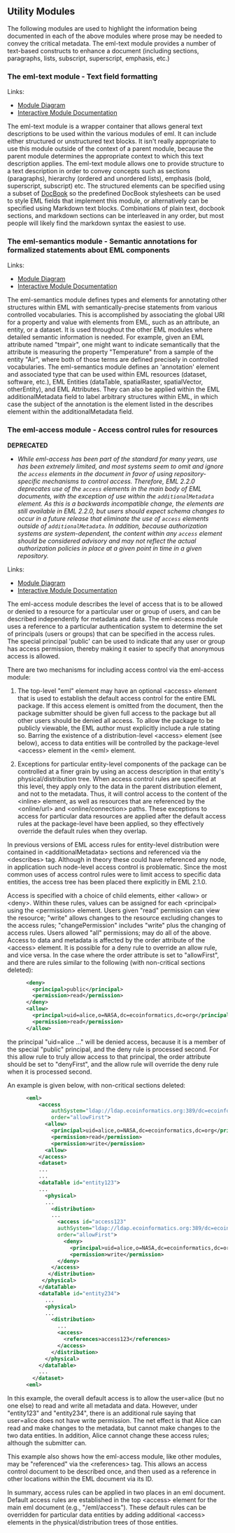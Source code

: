 ## Utility Modules

The following modules are used to highlight the information being
documented in each of the above modules where prose may be needed to
convey the critical metadata. The eml-text module provides a number of
text-based constructs to enhance a document (including sections,
paragraphs, lists, subscript, superscript, emphasis, etc.)

### The eml-text module - Text field formatting

Links:

- [Module Diagram](./images/eml-text.png)
- [Interactive Module Documentation](./schema/eml-text_xsd.html)

The eml-text module is a wrapper container that allows general text
descriptions to be used within the various modules of eml. It can
include either structured or unstructured text blocks. It isn\'t really
appropriate to use this module outside of the context of a parent
module, because the parent module determines the appropriate context to
which this text description applies. The eml-text module allows one to
provide structure to a text description in order to convey concepts such
as sections (paragraphs), hierarchy (ordered and unordered lists),
emphasis (bold, superscript, subscript) etc. The structured elements can
be specified using a subset of [DocBook](http://www.docbook.org) so the
predefined DocBook stylesheets can be used to style EML fields that
implement this module, or alternatively can be specified using Markdown
text blocks. Combinations of plain text, docbook sections, and markdown
sections can be interleaved in any order, but most people will likely
find the markdown syntax the easiest to use.

### The eml-semantics module - Semantic annotations for formalized statements about EML components

Links:

- [Module Diagram](./images/eml-semantics.png)
- [Interactive Module Documentation](./schema/eml-semantics_xsd.html)

The eml-semantics module defines types and elements for
annotating other structures within EML with semantically-precise
statements from various controlled vocabularies.  This is
accomplished by associating the global URI for a property and
value with elements from EML, such as an attribute, an entity,
or a dataset. It is used throughout the other EML modules where
detailed semantic information is needed. For example, given an
EML attribute named "tmpair", one might want to indicate
semantically that the attribute is measuring the property
"Temperature" from a sample of the entity "Air", where both of
those terms are defined precisely in controlled vocabularies.
The eml-semantics module defines an 'annotation' element and
associated type that can be used within EML resources (dataset,
software, etc.), EML Entities (dataTable, spatialRaster,
spatialVector, otherEntity), and EML Attributes.  They can also
be applied within the EML additionalMetadata field to label
arbitrary structures within EML, in which case the subject of
the annotation is the element listed in the describes element
within the additionalMetadata field.


### The eml-access module - Access control rules for resources

**DEPRECATED**

- *While eml-access has been part of the standard for many years, use has been 
extremely limited, and most systems seem to omit and ignore the `access` elements 
in the document in favor of using repository-specific mechanisms to control access.
Therefore, EML 2.2.0 deprecates use of the `access` elements in the main body of EML 
documents, with the exception of use within the `additionalMetadata` element.  As this is a 
backwards incompatible change, the elements are still available in EML 2.2.0, but users 
should expect schema changes to occur in a future release that eliminate the use of `access` 
elements outside of `additionalMetadata`.  In addition, because authorization systems 
are system-dependent, the content within any `access` element should be considered 
advisory and may not reflect the actual authorization policies in place at a given point 
in time in a given repository.*

Links:

- [Module Diagram](./images/eml-access.png)
- [Interactive Module Documentation](./schema/eml-access_xsd.html)

The eml-access module describes the level of access that is to be
allowed or denied to a resource for a particular user or group of users,
and can be described independently for metadata and data. The eml-access
module uses a reference to a particular authentication system to
determine the set of principals (users or groups) that can be specified
in the access rules. The special principal \'public\' can be used to
indicate that any user or group has access permission, thereby making it
easier to specify that anonymous access is allowed.

There are two mechanisms for including access control via the eml-access
module:

1.  The top-level \"eml\" element may have an optional \<access\>
    element that is used to establish the default access control for the
    entire EML package. If this access element is omitted from the
    document, then the package submitter should be given full access to
    the package but all other users should be denied all access. To
    allow the package to be publicly viewable, the EML author must
    explicitly include a rule stating so. Barring the existence of a
    distribution-level \<access\> element (see below), access to data
    entities will be controlled by the package-level \<access\> element
    in the \<eml\> element.

2.  Exceptions for particular entity-level components of the package can
    be controlled at a finer grain by using an access description in
    that entity\'s physical/distribution tree. When access control rules
    are specified at this level, they apply only to the data in the
    parent distribution element, and not to the metadata. Thus, it will
    control access to the content of the \<inline\> element, as well as
    resources that are referenced by the \<online/url\> and
    \<online/connection\> paths. These exceptions to access for
    particular data resources are applied after the default access rules
    at the package-level have been applied, so they effectively override
    the default rules when they overlap.

In previous versions of EML access rules for entity-level distribution
were contained in \<additionalMetadata\> sections and referenced via the
\<describes\> tag. Although in theory these could have referenced any
node, in application such node-level access control is problematic.
Since the most common uses of access control rules were to limit access
to specific data entities, the access tree has been placed there
explicitly in EML 2.1.0.

Access is specified with a choice of child elements, either \<allow\> or
\<deny\>. Within these rules, values can be assigned for each
\<principal\> using the \<permission\> element. Users given \"read\"
permission can view the resource; \"write\" allows changes to the
resource excluding changes to the access rules; \"changePermission\"
includes \"write\" plus the changing of access rules. Users allowed
\"all\" permissions; may do all of the above. Access to data and
metadata is affected by the order attribute of the \<access\> element.
It is possible for a deny rule to override an allow rule, and vice
versa. In the case where the order attribute is set to \"allowFirst\",
and there are rules similar to the following (with non-critical sections
deleted):

```xml
      <deny>
        <principal>public</principal>
        <permission>read</permission>
      </deny>
      <allow>
        <principal>uid=alice,o=NASA,dc=ecoinformatics,dc=org</principal>
        <permission>read</permission>
      </allow>
```

the principal \"uid=alice \...\" will be denied access, because it is a
member of the special \"public\" principal, and the deny rule is
processed second. For this allow rule to truly allow access to that
principal, the order attribute should be set to \"denyFirst\", and the
allow rule will override the deny rule when it is processed second.

An example is given below, with non-critical sections deleted:
```xml
      <eml>
          <access
              authSystem="ldap://ldap.ecoinformatics.org:389/dc=ecoinformatics,dc=org"
              order="allowFirst">
            <allow>
              <principal>uid=alice,o=NASA,dc=ecoinformatics,dc=org</principal>
              <permission>read</permission>
              <permission>write</permission>
            <allow>
          </access>
          <dataset>
          ...
          ...
          <dataTable id="entity123">
          ...
            <physical>
            ...
              <distribution>
              ...
                <access id="access123"
                authSystem="ldap://ldap.ecoinformatics.org:389/dc=ecoinformatics,dc=org"
                order="allowFirst">
                  <deny>
                    <principal>uid=alice,o=NASA,dc=ecoinformatics,dc=org</principal>
                    <permission>write</permission>
                </deny>
              </access>
             </distribution>
           </physical>
          </dataTable>
          <dataTable id="entity234">
            ...
            <physical>
            ...
              <distribution>
                ...
                <access>
                  <references>access123</references>
                </access>
              </distribution>
            </physical>
          </dataTable>
          ...    
        </dataset>
      <eml>
```

In this example, the overall default access is to allow the user=alice
(but no one else) to read and write all metadata and data. However,
under \"entity123\" and \"entity234\", there is an additional rule
saying that user=alice does not have write permission. The net effect is
that Alice can read and make changes to the metadata, but cannot make
changes to the two data entities. In addition, Alice cannot change these
access rules; although the submitter can.

This example also shows how the eml-access module, like other modules,
may be \"referenced\" via the \<references\> tag. This allows an access
control document to be described once, and then used as a reference in
other locations within the EML document via its ID.

In summary, access rules can be applied in two places in an eml
document. Default access rules are established in the top \<access\>
element for the main eml document (e.g., \"/eml/access\"). These default
rules can be overridden for particular data entities by adding
additional \<access\> elements in the physical/distribution trees of
those entities.
